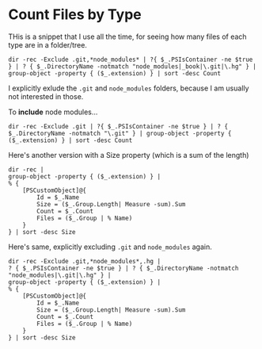 # Count Files by Type

THis is a snippet that I use all the time, for seeing how many files of each type are in a folder/tree.

	dir -rec -Exclude .git,*node_modules* | ?{ $_.PSIsContainer -ne $true } | ? { $_.DirectoryName -notmatch "node_modules|_book|\.git|\.hg" } | group-object -property { ($_.extension) } | sort -desc Count


I explicitly exlude the `.git` and `node_modules` folders, because I am usually not interested in those.

To **include** node modules...

	dir -rec -Exclude .git | ?{ $_.PSIsContainer -ne $true } | ? { $_.DirectoryName -notmatch "\.git" } | group-object -property { ($_.extension) } | sort -desc Count

Here's another version with a Size property (which is a sum of the length)

	dir -rec | 
	group-object -property { ($_.extension) } | 
	% {
		[PSCustomObject]@{
			Id = $_.Name
			Size = ($_.Group.Length| Measure -sum).Sum
			Count = $_.Count
			Files = ($_.Group | % Name)
		}
	} | sort -desc Size

Here's same, explicitly excluding `.git` and `node_modules` again.
	
	dir -rec -Exclude .git,*node_modules*,.hg | 
	? { $_.PSIsContainer -ne $true } | ? { $_.DirectoryName -notmatch "node_modules|\.git|\.hg" } |
	group-object -property { ($_.extension) } | 
	% {
		[PSCustomObject]@{
			Id = $_.Name
			Size = ($_.Group.Length| Measure -sum).Sum
			Count = $_.Count
			Files = ($_.Group | % Name)
		}
	} | sort -desc Size